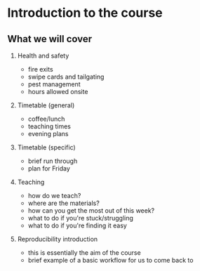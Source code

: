 # Introduction to the course

## What we will cover

1. Health and safety
    - fire exits
    - swipe cards and tailgating
    - pest management
    - hours allowed onsite

2. Timetable (general)
    - coffee/lunch
    - teaching times
    - evening plans

3. Timetable (specific)
    - brief run through
    - plan for Friday

4. Teaching
    - how do we teach?
    - where are the materials?
    - how can you get the most out of this week?
    - what to do if you're stuck/struggling
    - what to do if you're finding it easy

5. Reproducibility introduction
   - this is essentially the aim of the course
   - brief example of a basic workflow for us to come back to 
